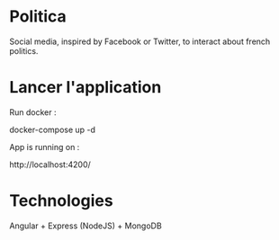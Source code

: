 # Politica

Social media, inspired by Facebook or Twitter, to interact about french politics.

# Lancer l'application

Run docker :

docker-compose up -d

App is running on :

http://localhost:4200/

# Technologies

Angular + Express (NodeJS) + MongoDB
